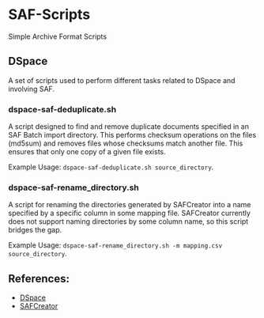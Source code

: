 # SAF-Scripts
Simple Archive Format Scripts

## DSpace
A set of scripts used to perform different tasks related to DSpace and involving SAF.

### dspace-saf-deduplicate.sh
A script designed to find and remove duplicate documents specified in an SAF Batch import directory.
This performs checksum operations on the files (md5sum) and removes files whose checksums match another file.
This ensures that only one copy of a given file exists.

Example Usage: `dspace-saf-deduplicate.sh source_directory`.

### dspace-saf-rename_directory.sh
A script for renaming the directories generated by SAFCreator into a name specified by a specific column in some mapping file.
SAFCreator currently does not support naming directories by some column name, so this script bridges the gap.

Example Usage: `dspace-saf-rename_directory.sh -m mapping.csv source_directory`.

## References:
- [DSpace](https://github.com/DSpace/DSpace)
- [SAFCreator](https://github.com/jcreel/SAFCreator)
